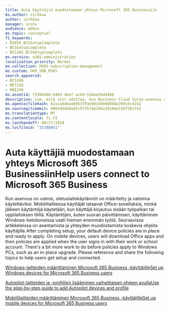 ```yaml
---
title: Auta käyttäjiä muodostamaan yhteys Microsoft 365 Businessiin
ms.author: sirkkuw
author: sirkkuw
manager: scotv
audience: Admin
ms.topic: conceptual
f1_keywords:
- O365E_BCSSetupComplete
- BCSSetupComplete
- BCS365_BCSSetupComplete
ms.service: o365-administration
localization_priority: Normal
ms.collection: M365-subscription-management
ms.custom: OKR_SMB_M365
search.appverid:
- BCS160
- MET150
- MOE150
ms.assetid: f338e660-6483-4eef-acb9-53dee5bd4408
description: Lue, mitä voit odottaa, kun Business Cloud Suite-asennus on valmis.
ms.openlocfilehash: 62a1a64bea0db3793e903469d8898a789cbc4242
ms.sourcegitcommit: 6003d6da0a85c97357eb3dba3918eb145f381fe1
ms.translationtype: MT
ms.contentlocale: fi-FI
ms.lasthandoff: 09/27/2019
ms.locfileid: "37288051"
---
```

# <a name="help-users-connect-to-microsoft-365-business"></a><span data-ttu-id="f6fb8-103">Auta käyttäjiä muodostamaan yhteys Microsoft 365 Businessiin</span><span class="sxs-lookup"><span data-stu-id="f6fb8-103">Help users connect to Microsoft 365 Business</span></span>

<span data-ttu-id="f6fb8-p101">Kun asennus on valmis, oletuslaitekäytännöt on määritetty ja valmiina käytettäviksi. Mobiililaitteissa käyttäjät lataavat Office-sovelluksia, minkä jälkeen käytäntöjä käytetään, kun käyttäjä kirjautuu sisään työpaikan tai oppilaitoksen tilillä. Käytäntöjen, kuten suoran päivittämisen, käyttäminen Windows-tietokoneissa vaati hieman enemmän työtä. Seuraavissa artikkeleissa on asentamista ja yhteyden muodostamista koskevia ohjeita käyttäjille.</span><span class="sxs-lookup"><span data-stu-id="f6fb8-p101">After completing setup, your default device policies are in place and ready to apply. On mobile devices, users will download Office apps and then policies are applied when the user signs in with their work or school account. There's a bit more work to do before policies apply to Windows PCs, such as an in-place upgrade. Please reference and share the following topics to help users get setup and connected.</span></span>
  
[<span data-ttu-id="f6fb8-108">Windows-laitteiden määrittäminen Microsoft 365 Business -käyttäjille</span><span class="sxs-lookup"><span data-stu-id="f6fb8-108">Set up Windows devices for Microsoft 365 Business users</span></span>](set-up-windows-devices.md)
  
[<span data-ttu-id="f6fb8-109">Autopilot-laitteiden ja -profiilien lisääminen vaiheittaisen ohjeen avulla</span><span class="sxs-lookup"><span data-stu-id="f6fb8-109">Use the step-by-step guide to add Autopilot devices and profile</span></span>](add-autopilot-devices-and-profile.md)
  
[<span data-ttu-id="f6fb8-110">Mobiililaitteiden määrittäminen Microsoft 365 Business -käyttäjille</span><span class="sxs-lookup"><span data-stu-id="f6fb8-110">Set up mobile devices for Microsoft 365 Business users</span></span>](set-up-mobile-devices.md)
  

